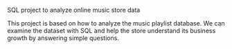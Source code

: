 SQL project to analyze online music store data

This project is based on how to analyze the music playlist database. We can examine the dataset with SQL and help the store understand its business growth by answering simple questions.
